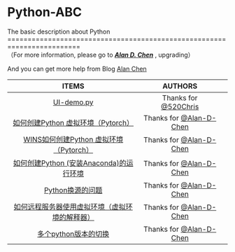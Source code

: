 # Python-ABC
The basic description about Python
========================================================================<br>
（For more information, please go to ***[Alan D. Chen](https://github.com/Alan-D-Chen/Python-ABC)*** , upgrading）

And you can get more help from Blog [Alan Chen](https://www.cnblogs.com/alanchens/) 

| ITEMS | AUTHORS |  |
| :-----:| :----: | :----: |
 |[UI-demo.py](https://github.com/Alan-D-Chen/Python-ABC/blob/master/UI-demo.py)|Thanks for [@520Chris](https://github.com/520Chris)|||
 |[如何创建Python 虚拟环境（Pytorch）](https://github.com/Alan-D-Chen/Python-ABC/blob/master/%E5%A6%82%E4%BD%95%E5%88%9B%E5%BB%BAPython%20%E8%99%9A%E6%8B%9F%E7%8E%AF%E5%A2%83%EF%BC%88Pytorch%EF%BC%89.md)|Thanks for [@Alan-D-Chen](https://github.com/Alan-D-Chen)||| 
 |[WINS如何创建Python 虚拟环境（Pytorch）](https://github.com/Alan-D-Chen/Python-ABC/blob/master/WINS%E5%A6%82%E4%BD%95%E5%AE%89%E8%A3%85python%E8%99%9A%E6%8B%9F%E7%8E%AF%E5%A2%83%EF%BC%88pytorch%EF%BC%89.md)|Thanks for [@Alan-D-Chen](https://github.com/Alan-D-Chen)|||
 |[如何创建Python (安装Anaconda)的运行环境](https://github.com/Alan-D-Chen/Python-ABC/blob/master/anaconda%E7%9A%84%E5%AE%89%E8%A3%85%E5%92%8C%E5%8D%B8%E8%BD%BD.md)|Thanks for [@Alan-D-Chen](https://github.com/Alan-D-Chen)|||
 |[Python换源的问题](https://github.com/Alan-D-Chen/Python-ABC/blob/master/python%E6%8D%A2%E6%BA%90%E7%9A%84%E9%97%AE%E9%A2%98.md)|Thanks for [@Alan-D-Chen](https://github.com/Alan-D-Chen)|||
  |[如何远程服务器使用虚拟环境（虚拟环境的解释器）](https://github.com/Alan-D-Chen/Python-ABC/blob/master/pycharm_server_remote_vir-env.md)|Thanks for [@Alan-D-Chen](https://github.com/Alan-D-Chen)|||
  |[多个python版本的切换](https://github.com/Alan-D-Chen/Python-ABC/blob/master/python_switch.md)|Thanks for [@Alan-D-Chen](https://github.com/Alan-D-Chen)|||
 
